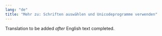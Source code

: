 ```yaml
---
lang: "de"
title: "Mehr zu: Schriften auswählen und Unicodeprogramme verwenden"
---
```

Translation to be added _after_ English text completed.
